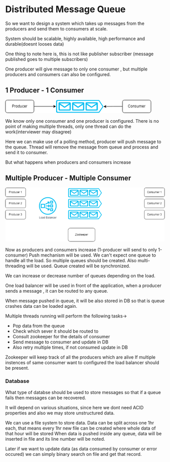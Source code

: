
# Distributed Message Queue

So we want to design a system which takes up messages from the producers and
send them to consumers at scale.

System should be scalable, highly available, high performance and durable(doesnt looses data)

One thing to note here is, this is not like publisher subscriber (message published goes to multiple subscribers)

One producer will give message to only one consumer , but multiple producers and consumers can also be configured.
 
## 1 Producer - 1 Consumer

![alt text](https://github.com/sidhant293/Essential-Algorithms/blob/main/System%20Design/Images/Message_Queue_1-pro_1-con.drawio.png)

We know only one consumer and one producer is configured.
There is no point of making multiple threads, only one thread can do the work(interviewer may disagree)

Here we can make use of a polling method, producer will push message to the queue.
Thread will remove the message from queue and process and send it to consumer.

But what happens when producers and consumers increase
## Multiple Producer - Multiple Consumer

![alt text](https://github.com/sidhant293/Essential-Algorithms/blob/main/System%20Design/Images/Message_Queue_multi-pro_multi-con.drawio.png)

Now as producers and consumers increase (1-producer will send to only 1-consumer)
Push mechanism will be used.
We can't expect one queue to handle all the load. So multiple queues should be created.
Also multi-threading will be used. Queue created will be synchronized.

We can increase or decrease number of queues depending on the load.

One load balancer will be used in front of the application, when a producer sends a message , it can be routed to any queue.

When message pushed in queue, it will be also stored in DB so that is queue crashes data can be loaded again.

Multiple threads running will perform the following tasks->
- Pop data from the queue
- Check which sever it should be routed to
- Consult zookeeper for the details of consumer
- Send message to consumer and update in DB
- Also retry multiple times, if not consumed update in DB

Zookeeper will keep track of all the producers which are alive
If multiple instences of same consumer want to configured the load balancer should be present.

### Database

What type of databse should be used to store messages so that if a queue fails then messages can be recovered.

It will depend on various situations, since here we dont need ACID properties and also we may store unstructured data.

We can use a file system to store data. Data can be split across one 1hr each, that means every 1hr new file can be created where whole data of that hour will be stored
When data is pushed inside any queue, data will be inserted in file and its line number will be noted.

Later if we want to update data (as data consumed by consumer or error occured) we can simply binary search on file and get that record.
